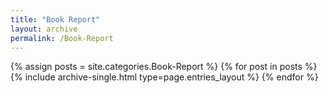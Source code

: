 ```yaml
---
title: "Book Report"
layout: archive
permalink: /Book-Report
---
```



{% assign posts = site.categories.Book-Report %}
{% for post in posts %} {% include archive-single.html type=page.entries_layout %} {% endfor %}
